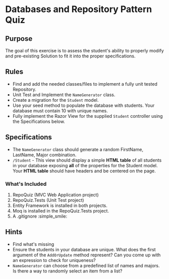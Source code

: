 # Databases and Repository Pattern Quiz

## Purpose
The goal of this exercise is to assess the student's ability to properly modify and pre-existing Solution to fit it into the proper specifications.


## Rules

- Find and add the needed classes/files to implement a fully unit tested Repository.
- Unit Test and Implement the `NameGenerator` class.
- Create a migration for the `Student` model.
- Use your seed method to populate the database with students. Your database must contain 10 with unique names.
- Fully implement the Razor View for the supplied `Student` controller using the Specifications below.


## Specifications

- The `NameGenerator` class should generate a random FirstName, LastName, Major combination.
- `/Student` - This view should display a simple **HTML table** of all students in your database exposing **all** of the properties for the Student model. Your **HTML table** should have headers and be centered on the page.


### What's Included

1. RepoQuiz (MVC Web Application project)
2. RepoQuiz.Tests (Unit Test project)
3. Entity Framework is installed in both projects.
4. Moq is installed in the RepoQuiz.Tests project.
5. A .gitignore :simple_smile:


## Hints

- Find what's missing
- Ensure the students in your database are unique. What does the first argument of the `AddOrUpdate` method represent? Can you come up with an expression to check for uniqueness?
- `NameGenerator` can choose from a predefined list of names and majors. Is there a way to randomly select an item from a list?

